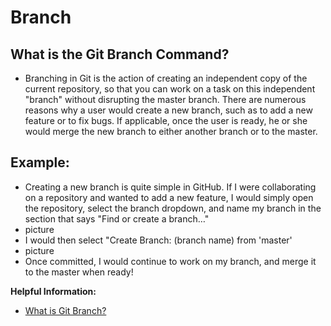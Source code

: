 # Branch
## What is the Git Branch Command?

- Branching in Git is the action of creating an independent copy of the current repository, so that you can work on a task on this independent "branch" without disrupting the master branch. There are numerous reasons why a user would create a new branch, such as to add a new feature or  to fix bugs. If applicable, once the user is ready, he or she would merge the new branch to either another branch or to the master.

## Example:
- Creating a new branch is quite simple in GitHub. If I were collaborating on a repository and wanted to add a new feature, I would simply open the repository, select the branch dropdown, and name my branch in the section that says "Find or create a branch…"
- picture
- I would then select "Create Branch: (branch name) from 'master'
- picture
- Once committed, I would continue to work on my branch, and merge it to the master when ready!

**Helpful Information:**
- [What is Git Branch?](https://www.hostinger.com/tutorials/how-to-use-git-branches/)

